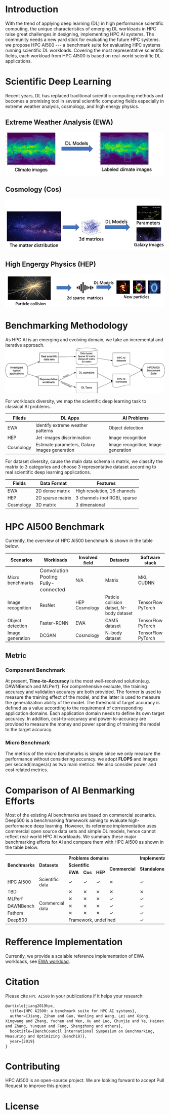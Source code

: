 # Introduction
With the trend of applying deep learning (DL) in high performance scientific computing, the unique characteristics of emerging DL workloads in HPC raise great challenges in designing, implementing HPC AI systems. The community needs a new yard stick for evaluating the future HPC systems. we propose HPC AI500 --- a benchmark suite for evaluating HPC systems running scientific DL workloads. Covering the most representative scientific fields, each workload from HPC AI500 is based on real-world scientific DL applications.

# Scientific Deep Learning
Recent years, DL has replaced traditional scientific computing methods and becomes a promising tool in several scientific computing fields especially in extreme weather analysis, cosmology, and high energy physics.  

## Extreme Weather Analysis (EWA)
![EWA](./README_images/ewa.png)

## Cosmology (Cos)
![COSMOLOGY](./README_images/cosmology.png)

## High Engergy Physics (HEP)
![HEP](./README_images/hep.png)

# Benchmarking Methodology
As HPC AI is an emerging and evolving domain, we take an incremental and iterative approach.
![MYTH](./README_images/methodology.png)

For workloads diversity, we map the scientific deep learning task to classical AI problems. 

| Fileds | DL Apps | AI Problems |
| --- | --- | --- |
| EWA | Identify extreme weather patterns | Object detection |
| HEP | Jet-images discrimination | Image recognition |
| Cosmology | Estimate parameters, Galaxy images generation | Image recognition, Image generation |


For dataset diversity, cause the main data schema is matrix, we classify the matrix to 3 categories and choose 3 representative dataset according to real scientific deep learning applications. 

| Fields | Data Format | Features |
| --- | --- | --- |
| EWA | 2D dense matrix | High resolution, 16 channels |
| HEP | 2D sparse matrix | 3 channels (not RGB), sparse |
| Cosmology | 3D matrix | 3 dimensional  |

# HPC AI500 Benchmark
Currently, the overview of HPC AI500 benchmark is shown in the table below.

| Scenarios | Workloads | Involved field | Datasets | Software <br>stack |
| --- | --- | --- | --- | --- |
| Micro benchmarks | <font size="3">Convolution Pooling <br>Fully-connected</font> | N/A | Matrix | MKL <br>CUDNN |
| Image recognition | ResNet | HEP Cosmology | Paticle collision datset, N-body dataset | TensorFlow<br>PyTorch |
| Object detection | Faster-RCNN | EWA | CAM5 dataset |  TensorFlow<br>PyTorch|
| Image generation | DCGAN | Cosmology | N-body dataset |  TensorFlow<br>PyTorch|


## Metric
### Component Benchmark
At present, <b>Time-to-Accuracy</b> is the most well-received solution(e.g. DAWNBench and MLPerf). For comprehensive evaluate, the training accuracy and validation accuracy are both provided. The former is used to measure the training effect of the model, and the latter is used to measure the generalization ability of the model. The threshold of target accuracy is defined as a value according to the requirement of corresponding application domains. Each application domain needs to define its own target accuracy. In addition, cost-to-accuracy and power-to-accuracy are provided to measure the money and power spending of training the model to the target accuracy.

### Micro Benchmark
The metrics of the micro benchmarks is simple since we only measure the performance without considering accuracy. we adopt <b> FLOPS </b>and images per second(images/s) as two main metrics. We also consider power and cost related metrics.

# Comparison of AI Benmarking Efforts
Most of the existing AI benchmarks are based on commercial scenarios. Deep500 is a benchmarking framework aiming to evaluate high-performance deep learning. However, its reference implementation uses commercial open source data sets and simple DL models, hence cannot reflect real-world HPC AI workloads. We summary these major benchmarking efforts for AI and compare them with HPC AI500 as shown in the table below.

<table>
     <TR>
       <TD ROWSPAN="3"><b>Benchmarks</b></TD>
       <TD ROWSPAN="3"><b>Datasets</b></TD>
       <TD COLSPAN="4"><b>Problems domains</b></TD>
       <TD COLSPAN="2"><b>Implementation</b></TD>
     </TR>
     <TR>
       <TD COLSPAN="3"><b>Scientific</b></TD>
       <TD ROWSPAN="2"><b>Commercial</b></TD>
       <TD ROWSPAN="2"><b>Standalone</b></TD> 
       <TD ROWSPAN="2"><b>Distributed</b></TD>  
     </TR>
     <TR>
       <TD><b>EWA</b></TD>
       <TD><b>Cos</b></TD>
       <TD><b>HEP</b></TD>
     </TR>
     <TR>
       <TD>HPC AI500</TD>
       <TD>Scientific data</TD>
       <TD>&#10003</TD>
       <TD>&#10003</TD>
       <TD>&#10003</TD>
       <TD>&#10005</TD>
       <TD>&#10003</TD>
       <TD>&#10003</TD>
     </TR>
     <TR>
       <TD>TBD</TD>
       <TD ROWSPAN="5">Commercial data</TD>
       <TD>&#10005</TD>
       <TD>&#10005</TD>
       <TD>&#10005</TD>
       <TD>&#10005</TD>
       <TD>&#10005</TD>
       <TD>&#10005</TD>
     </TR>
      <TR>
       <TD>MLPerf</TD>
       <TD>&#10005</TD>
       <TD>&#10005</TD>
       <TD>&#10005</TD>
       <TD>&#10003</TD>
       <TD>&#10003</TD>
       <TD>&#10005</TD>
     </TR>
      <TR>
       <TD>DAWNBench</TD>
       <TD>&#10005</TD>
       <TD>&#10005</TD>
       <TD>&#10005</TD>
       <TD>&#10003</TD>
       <TD>&#10003</TD>
       <TD>&#10005</TD>
     </TR>
      <TR>
       <TD>Fathom</TD>
       <TD>&#10005</TD>
       <TD>&#10005</TD>
       <TD>&#10005</TD>
       <TD>&#10003</TD>
       <TD>&#10003</TD>
       <TD>&#10005</TD>
     </TR>
      <TR>
       <TD>Deep500</TD>
       <TD COLSPAN=4>Framework, undefined</TD>
       <TD>&#10003</TD>
       <TD>&#10003</TD>
     </TR>
</table>

# Refference Implementation
Currently, we provide a scalable reference implementation of EWA workloads, see <a href="http://125.39.136.212:8090/XW.Xiong/EWA">EWA workload</a>.

# Citation
Please cite `HPC AI500` in your publications if it helps your research:
```
@article{jiang2019hpc,
  title={HPC AI500: a benchmark suite for HPC AI systems},
  author={Jiang, Zihan and Gao, Wanling and Wang, Lei and Xiong, Xingwang and Zhang, Yuchen and Wen, Xu and Luo, Chunjie and Ye, Hainan and Zhang, Yunquan and Feng, Shengzhong and others},
  booktitle={BenchCouncil International Symposium on Benchmarking, Measuring and Optimizing (Bench18)},
  year={2019}
}
```
# Contributing
HPC AI500 is an open-source project. We are looking forward to accept Pull Request to improve this project.

# License